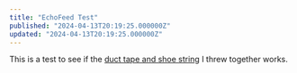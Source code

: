 ```yaml
---
title: "EchoFeed Test"
published: "2024-04-13T20:19:25.000000Z"
updated: "2024-04-13T20:19:25.000000Z"
---
```

This is a test to see if the [duct tape and shoe string](https://github.com/jbowdre/capsule/commit/54d21b2b32faad23a7bfb6401c583ad6708fd3fd) I threw together works.